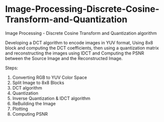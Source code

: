 # Image-Processing-Discrete-Cosine-Transform-and-Quantization
Image Processing - Discrete Cosine Transform and Quantization algorithm

Developing a DCT algorithm to encode images in YUV format, Using 8x8 block and computing the DCT coefficients, then using a quantization matrix and reconstructing the images using IDCT and Computing the PSNR between the Source Image and the Reconstructed Image.

Steps:
1. Converting RGB to YUV Color Space
2. Split Image to 8x8 Blocks
3. DCT algorithm
4. Quantization
5. Inverse Quantization & IDCT algorithm
6. ReBuilding the Image
7. Plotting
8. Computing PSNR
